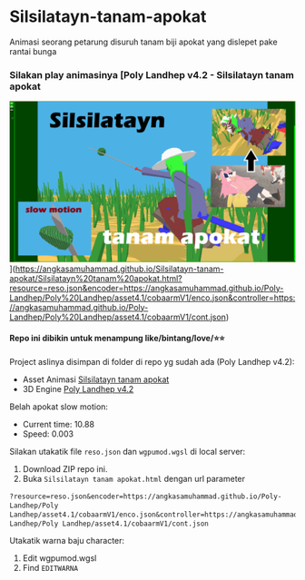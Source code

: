  
# Silsilatayn-tanam-apokat
Animasi seorang petarung disuruh tanam biji apokat yang dislepet pake rantai bunga  
  
  
### Silakan play animasinya [Poly Landhep v4.2 - Silsilatayn tanam apokat  
![gambar utama1](https://raw.githubusercontent.com/AngkasaMuhammad/Poly-Landhep/refs/heads/main/Poly%20Landhep/asset4.1/cobaarmV1/Silsilatayn%20tanam%20apokat.png)  
](https://angkasamuhammad.github.io/Silsilatayn-tanam-apokat/Silsilatayn%20tanam%20apokat.html?resource=reso.json&encoder=https://angkasamuhammad.github.io/Poly-Landhep/Poly%20Landhep/asset4.1/cobaarmV1/enco.json&controller=https://angkasamuhammad.github.io/Poly-Landhep/Poly%20Landhep/asset4.1/cobaarmV1/cont.json)  
  
#### Repo ini dibikin untuk menampung like/bintang/love/⭐⭐  
Project aslinya disimpan di folder di repo yg sudah ada (Poly Landhep v4.2):
- Asset Animasi [Silsilatayn tanam apokat](https://github.com/AngkasaMuhammad/Poly-Landhep/tree/main/Poly%20Landhep/asset4.1/cobaarmV1)  
- 3D Engine [Poly Landhep v4.2](https://github.com/AngkasaMuhammad/Poly-Landhep/tree/main)  
  
  
Belah apokat slow motion:  
- Current time: 10.88
- Speed: 0.003
  

  
Silakan utakatik file ```reso.json``` dan ```wgpumod.wgsl``` di local server:
1. Download ZIP repo ini.
2. Buka ```Silsilatayn tanam apokat.html``` dengan url parameter
```url
?resource=reso.json&encoder=https://angkasamuhammad.github.io/Poly-Landhep/Poly Landhep/asset4.1/cobaarmV1/enco.json&controller=https://angkasamuhammad.github.io/Poly-Landhep/Poly Landhep/asset4.1/cobaarmV1/cont.json
```

Utakatik warna baju character:
1. Edit wgpumod.wgsl
2. Find ```EDITWARNA```
